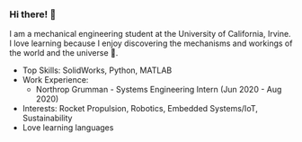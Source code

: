 ### Hi there! 👋

I am a mechanical engineering student at the University of California, Irvine. I love learning because I enjoy discovering the mechanisms and workings of the world and the universe :milky_way:. 

* Top Skills: SolidWorks, Python, MATLAB
* Work Experience: 
    * Northrop Grumman - Systems Engineering Intern (Jun 2020 - Aug 2020)
* Interests: Rocket Propulsion, Robotics, Embedded Systems/IoT, Sustainability
* Love learning languages




